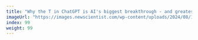 ```yaml
---
title: "Why the T in ChatGPT is AI's biggest breakthrough - and greatest risk"
imageUrl: "https://images.newscientist.com/wp-content/uploads/2024/08/15111606/SEI_217467197.jpg?width=788"
index: 99
weight: 99
---
```

